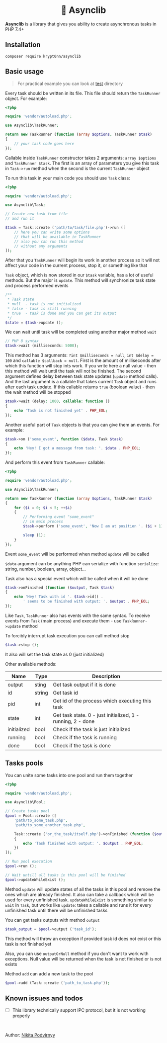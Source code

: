 <h1 align="center">🚀 Asynclib</h1>

**Asynclib** is a library that gives you ability to create asynchronous tasks in PHP 7.4+

## Installation

```
composer require krypt0nn/asynclib
```

## Basic usage

> For practical example you can look at [test](/test) directory

Every task should be written in its file. This file should return the `TaskRunner` object. For example:

```php
<?php

require 'vendor/autoload.php';

use Asynclib\TaskRunner;

return new TaskRunner (function (array $options, TaskRunner $task)
{
    // your task code goes here
});
```

Callable inside `TaskRunner` constructor takes 2 arguments: `array $options` and `TaskRunner $task`. The first is an array of parameters you give this task in `Task->run` method when the second is the current `TaskRunner` object

To run this task in your main code you should use `Task` class:

```php
<?php

require 'vendor/autoload.php';

use Asynclib\Task;

// Create new task from file
// and run it

$task = Task::create ('path/to/task/file.php')->run ([
    // here you can write some options
    // that will be available in TaskRunner
    // also you can run this method
    // without any arguments
]);
```

After that you `TaskRunner` will begin its work in another process so it will not affect your code in the current process, stop it, or something like that

`Task` object, which is now stored in our `$task` variable, has a lot of useful methods. But the major is `update`. This method will synchronize task state and process performed events

```php
/**
 * Task state
 * null  - task is not initialized
 * false - task is still running
 * true  - task is done and you can get its output
 */
$state = $task->update ();
```

We can wait until task will be completed using another major method `wait`

```php
// PHP 8 syntax
$task->wait (milliseconds: 5000);
```

This method has 3 arguments: `?int $milliseconds = null`, `int $delay = 100` and `callable $callback = null`. First is the amount of milliseconds after which this function will stop ints work. If you write here a null value - then this method will wait until the task will not be finished. The second argument defines delay between task state updates (`update` method calls). And the last argument is a callable that takes current `Task` object and runs after each task update. If this callable returns `true` (boolean value) - then the wait method will be stopped

```php
$task->wait (delay: 1000, callable: function ()
{
    echo 'Task is not finished yet' . PHP_EOL;
});
```

Another useful part of `Task` objects is that you can give them an events. For example:

```php
$task->on ('some_event', function ($data, Task $task)
{
    echo 'Hey! I got a message from task: '. $data . PHP_EOL;
});
```

And perform this event from `TaskRunner` callable:

```php
<?php

require 'vendor/autoload.php';

use Asynclib\TaskRunner;

return new TaskRunner (function (array $options, TaskRunner $task)
{
    for ($i = 0; $i < 5; ++$i)
    {
        // Performing event "some_event"
        // in main process
        $task->perform ('some_event', 'Now I am at position '. ($i + 1));

        sleep (1);
    }
});
```

Event `some_event` will be performed when method `update` will be called

`$data` argument can be anything PHP can serialize with function `serialize`: string, number, boolean, array, object...

Task also has a special event which will be called when it will be done

```php
$task->onFinished (function ($output, Task $task)
{
    echo 'Hey! Task with id '. $task->id() .
        ' seems to be finished with output: '. $output . PHP_EOL;
});
```

Like `Task`, `TaskRunner` also has events with the same syntax. To receive events from `Task` (main process) and execute them - use `TaskRunner->update` method

To forcibly interrupt task execution you can call method stop

```php
$task->stop ();
```

It also will set the task state as 0 (just initialized)

Other available methods:

| Name | Type | Description |
| - | - | - |
| output | sting | Get task output if it is done |
| id | string | Get task id |
| pid | int | Get id of the process which executing this task |
| state | int | Get task state. 0 - just initialized, 1 - running, 2 - done |
| initialized | bool | Check if the task is just initialized |
| running | bool | Check if the task is running |
| done | bool | Check if the task is done |

## Tasks pools

You can unite some tasks into one pool and run them together

```php
<?php

require 'vendor/autoload.php';

use Asynclib\Pool;

// Create tasks pool
$pool = Pool::create ([
    'path/to_some_task.php',
    'path/to_some_another_task.php',

    Task::create ('or_the_task/itself.php')->onFinished (function ($output)
    {
        echo 'Task finished with output: '. $output . PHP_EOL;
    })
]);

// Run pool execution
$pool->run ();

// Wait untill all tasks in this pool will be finished
$pool->updateWhileExist ();
```

Method `update` will update states of all the tasks in this pool and remove the ones which are already finished. It also can take a callback which will be used for every unfinished task. `updateWhileExist` is something similar to `wait` in `Task`, but works like `update`: takes a callable and runs it for every unfinished task until there will be unfinished tasks

You can get tasks outputs with method `output`

```php
$task_output = $pool->output ('task_id');
```

This method will throw an exception if provided task id does not exist or this task is not finished yet

Also, you can use `outputOrNull` method if you don't want to work with exceptions. Null value will be returned when the task is not finished or is not exists

Method `add` can add a new task to the pool

```php
$pool->add (Task::create ('path_to_task.php'));
```

## Known issues and todos

- [ ] This library technically support IPC protocol, but it is not working properly

<br>

Author: [Nikita Podvirnyy](https://vk.com/technomindlp)

